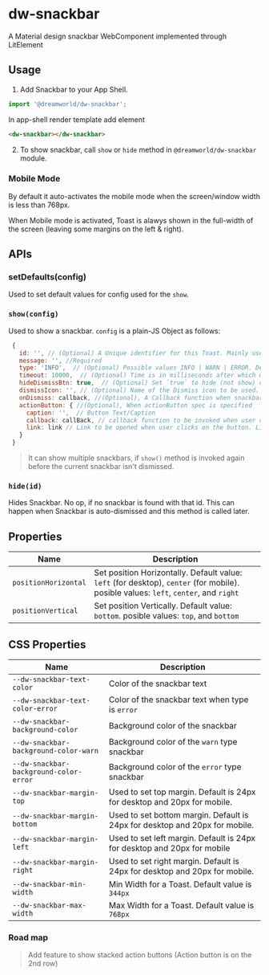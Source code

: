 # dw-snackbar
A Material design snackbar WebComponent implemented through LitElement

## Usage
1. Add Snackbar to your App Shell. 
```js
import '@dreamworld/dw-snackbar';
```
In app-shell render template add element

```html
<dw-snackbar></dw-snackbar>
```

2. To show snackbar, call `show` or `hide` method in `@dreamworld/dw-snackbar` module.


### Mobile Mode
By default it auto-activates the mobile mode when the screen/window width is less than 768px. 

When Mobile mode is activated, Toast is alawys shown in the full-width of the screen (leaving some margins on the left & right).


## APIs

### setDefaults(config)
Used to set default values for config used for the `show`.


### `show(config)`
Used to show a snackbar. `config` is a plain-JS Object as follows:

```js
 {
   id: '', // (Optional) A Unique identifier for this Toast. Mainly used if you want to prematurely hide it.
   message: '', //Required
   type: 'INFO',  // (Optional) Possible values INFO | WARN | ERROR. Default: INFO
   timeout: 10000,  // (Optional) Time is in milliseconds after which message should be automatically dismissed. Set to `0` to prevent automatic dismiss. Default: 10000
   hideDismissBtn: true,  // (Optional) Set `true` to hide (not show) dismiss button. Default: false
   dismissIcon: '', // (Optional) Name of the Dismiss icon to be used. Default value: 'clear'
   onDismiss: callback, //(Optional), A Callback function when snackbar is dimissed, call in both cases: Either automatically closed or manually. It's first agument will be `id`.
   actionButton: { //(Optional), When actionButton spec is specified
     caption: '',  // Button Text/Caption
     callback: callBack, // callback function to be invoked when user clicks on the action button. Callback method will receive `id` in the argument. ActionButton is disabled while it’s callback execution is in progress.
     link: link // Link to be opened when user clicks on the button. Link will be opened in the current window. Actually action button will be rendered as Link button. It's exclusive to `callback`. So, `callback` isn't invoked when this is specified.
   }
 }
```

> It can show multiple snackbars, if `show()` method is invoked again before the current snackbar isn't dismissed.


### `hide(id)`
Hides Snackbar. 
No op, if no snackbar is found with that id. This can happen when Snackbar is auto-dismissed and this method is called later.


## Properties

| Name  | Description |
| ----  | ----------- |
| `positionHorizontal` | Set position Horizontally. Default value: `left` (for desktop), `center` (for mobile). posible values: `left`, `center`, and `right`|
| `positionVertical` | Set position Vertically. Default value: `bottom`. posible values: `top`, and `bottom` |


## CSS Properties

| Name  | Description |
| ----  | ----------- |
| `--dw-snackbar-text-color` | Color of the snackbar text |
| `--dw-snackbar-text-color-error` | Color of the snackbar text when type is `error` |
| `--dw-snackbar-background-color` | Background color of the snackbar |
| `--dw-snackbar-background-color-warn` | Background color of the `warn` type snackbar |
| `--dw-snackbar-background-color-error` | Background color of the `error` type snackbar |
| `--dw-snackbar-margin-top` | Used to set top margin. Default is 24px for desktop and 20px for mobile. |
| `--dw-snackbar-margin-bottom` | Used to set bottom margin. Default is 24px for desktop and 20px for mobile. |
| `--dw-snackbar-margin-left` | Used to set left margin. Default is 24px for desktop and 20px for mobile |
| `--dw-snackbar-margin-right` | Used to set right margin. Default is 24px for desktop and 20px for mobile. |
| `--dw-snackbar-min-width` | Min Width for a Toast. Default value is `344px` |
| `--dw-snackbar-max-width` | Max Width for a Toast. Default value is `768px` |


### Road map
> Add feature to show stacked action buttons (Action button is on the 2nd row)
